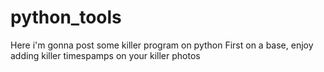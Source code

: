 # python_tools
Here i'm gonna post some killer program on python
First on a base, enjoy adding killer timespamps on your killer photos

